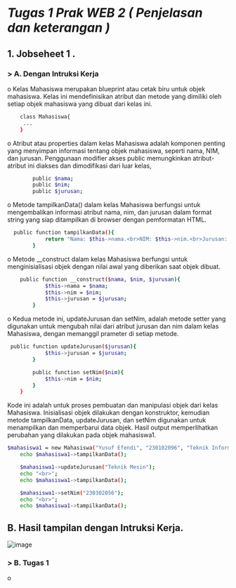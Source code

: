 <h1><i>Tugas 1 Prak WEB 2 ( Penjelasan dan keterangan )</i></h1>
<h2>1. Jobseheet 1 .</h2>
<h3>> A. Dengan Intruksi Kerja</h3>
<p>o Kelas Mahasiswa merupakan blueprint atau cetak biru untuk objek mahasiswa. Kelas ini mendefinisikan atribut dan metode yang dimiliki oleh setiap objek mahasiswa yang dibuat dari kelas ini.</p>

``` sh
    class Mahasiswa{
     ...
    }
```
<p>o Atribut atau properties dalam kelas Mahasiswa adalah komponen penting yang menyimpan informasi tentang objek mahasiswa, seperti nama, NIM, dan jurusan. Penggunaan modifier akses public memungkinkan atribut-atribut ini diakses dan dimodifikasi dari luar kelas,</p>

```sh
        public $nama;
        public $nim;
        public $jurusan;
```

<p>o Metode tampilkanData() dalam kelas Mahasiswa berfungsi untuk mengembalikan informasi atribut nama, nim, dan jurusan dalam format string yang siap ditampilkan di browser dengan pemformatan HTML.</p>

``` sh
  public function tampilkanData(){
            return "Nama: $this->nama.<br>NIM: $this->nim.<br>Jurusan: $this->jurusan.<br>";
        }
```

<p>o Metode __construct dalam kelas Mahasiswa berfungsi untuk menginisialisasi objek dengan nilai awal yang diberikan saat objek dibuat.</p>

``` sh
    public function __construct($nama, $nim, $jurusan){
            $this->nama = $nama;
            $this->nim = $nim;
            $this->jurusan = $jurusan;
        }
```

<p>o Kedua metode ini, updateJurusan dan setNim, adalah metode setter yang digunakan untuk mengubah nilai dari atribut jurusan dan nim dalam kelas Mahasiswa, dengan memanggil prameter di setiap metode.</p>

``` sh
 public function updateJurusan($jurusan){
            $this->jurusan = $jurusan;
        }

        public function setNim($nim){
            $this->nim = $nim;
        }
    }
```

<p>Kode ini adalah untuk proses pembuatan dan manipulasi objek dari kelas Mahasiswa. Inisialisasi objek dilakukan dengan konstruktor, kemudian metode tampilkanData, updateJurusan, dan setNim digunakan untuk menampilkan dan memperbarui data objek. Hasil output memperlihatkan perubahan yang dilakukan pada objek mahasiswa1.</p>

``` sh
$mahasiswa1 = new Mahasiswa("Yusuf Efendi", "230102096", "Teknik Informatika");
    echo $mahasiswa1->tampilkanData();

    $mahasiswa1->updateJurusan("Teknik Mesin");
    echo "<br>";
    echo $mahasiswa1->tampilkanData();

    $mahasiswa1->setNim("230302056");
    echo "<br>";
    echo $mahasiswa1->tampilkanData();
```

<h2>B. Hasil tampilan dengan Intruksi Kerja.</h2>

![image](https://github.com/user-attachments/assets/bc91fd87-1a72-41f8-a009-6006c4fe1de2)

<h3>> B. Tugas 1</h3>
<p>o </p>

